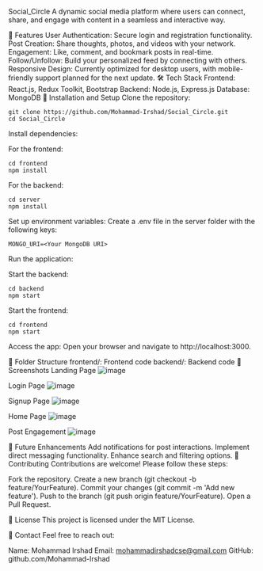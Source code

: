 Social_Circle
A dynamic social media platform where users can connect, share, and engage with content in a seamless and interactive way.

🌟 Features
User Authentication: Secure login and registration functionality.
Post Creation: Share thoughts, photos, and videos with your network.
Engagement: Like, comment, and bookmark posts in real-time.
Follow/Unfollow: Build your personalized feed by connecting with others.
Responsive Design: Currently optimized for desktop users, with mobile-friendly support planned for the next update.
🛠️ Tech Stack
Frontend: React.js, Redux Toolkit, Bootstrap
Backend: Node.js, Express.js
Database: MongoDB
🚀 Installation and Setup
Clone the repository:
```
git clone https://github.com/Mohammad-Irshad/Social_Circle.git
cd Social_Circle
```
Install dependencies:

For the frontend:
```
cd frontend
npm install
```
For the backend:
```
cd server
npm install
```
Set up environment variables:
Create a .env file in the server folder with the following keys:
```
MONGO_URI=<Your MongoDB URI>
```
Run the application:

Start the backend:
```
cd backend
npm start
```
Start the frontend:
```
cd frontend
npm start
```
Access the app:
Open your browser and navigate to http://localhost:3000.

📂 Folder Structure
frontend/: Frontend code
backend/: Backend code
📸 Screenshots
Landing Page
![image](https://github.com/user-attachments/assets/fb40161a-42ca-46c6-966a-a08ed136ed2a)

Login Page
![image](https://github.com/user-attachments/assets/e60ea3ba-0c7f-4176-add2-b0745cb24dcd)

Signup Page
![image](https://github.com/user-attachments/assets/b85763ae-d316-4bbe-8169-530865668231)

Home Page
![image](https://github.com/user-attachments/assets/c1a222e6-4eef-4113-9ff2-aac770b5364c)

Post Engagement
![image](https://github.com/user-attachments/assets/9571fe93-b5c4-4b33-9e1a-6cc245e8cedb)


🌟 Future Enhancements
Add notifications for post interactions.
Implement direct messaging functionality.
Enhance search and filtering options.
🤝 Contributing
Contributions are welcome! Please follow these steps:

Fork the repository.
Create a new branch (git checkout -b feature/YourFeature).
Commit your changes (git commit -m 'Add new feature').
Push to the branch (git push origin feature/YourFeature).
Open a Pull Request.

📝 License
This project is licensed under the MIT License.

📧 Contact
Feel free to reach out:

Name: Mohammad Irshad
Email: mohammadirshadcse@gmail.com
GitHub: github.com/Mohammad-Irshad
